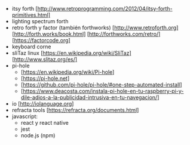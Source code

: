 * itsy forth [http://www.retroprogramming.com/2012/04/itsy-forth-primitives.html]
* lighting spectrum forth
* retro forth y factor (también forthworks) [http://www.retroforth.org] [http://forth.works/book.html] [http://forthworks.com/retro/] [https://factorcode.org]
* keyboard corne
* sliTaz linux [https://en.wikipedia.org/wiki/SliTaz] [http://www.slitaz.org/es/]
* pi-hole
  * [https://en.wikipedia.org/wiki/Pi-hole]
  * [https://pi-hole.net]
  * [https://github.com/pi-hole/pi-hole/#one-step-automated-install]
  * [https://www.deacosta.com/instala-pi-hole-en-tu-raspberry-pi-y-dile-adios-a-la-publicidad-intrusiva-en-tu-navegacion/]
* io [http://iolanguage.org]
* refracta tools [https://refracta.org/documents.html]
* javascript: 
  * react y react native
  * jest
  * node.js (npm)
